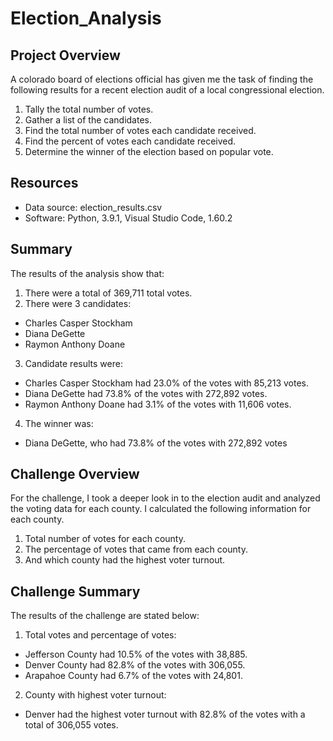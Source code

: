 # Election_Analysis

## Project Overview
A colorado board of elections official has given me the task of finding the following results for a recent election audit of a local congressional election.

1. Tally the total number of votes.
2. Gather a list of the candidates.
3. Find the total number of votes each candidate received.
4. Find the percent of votes each candidate received.
5. Determine the winner of the election based on popular vote.

## Resources
- Data source: election_results.csv
- Software: Python, 3.9.1, Visual Studio Code, 1.60.2

## Summary
The results of the analysis show that:
1. There were a total of 369,711 total votes.
2. There were 3 candidates:
  - Charles Casper Stockham
  - Diana DeGette
  - Raymon Anthony Doane
3. Candidate results were:
  - Charles Casper Stockham had 23.0% of the votes with 85,213 votes.
  - Diana DeGette had 73.8% of the votes with 272,892 votes.
  - Raymon Anthony Doane had 3.1% of the votes with 11,606 votes.
4. The winner was:
  - Diana DeGette, who had 73.8% of the votes with 272,892 votes

## Challenge Overview
For the challenge, I took a deeper look in to the election audit and analyzed the voting data for each county. I calculated the following information for each county.
1. Total number of votes for each county.
2. The percentage of votes that came from each county.
3. And which county had the highest voter turnout.

## Challenge Summary
The results of the challenge are stated below:
1. Total votes and percentage of votes:
  - Jefferson County had 10.5% of the votes with 38,885.
  - Denver County had 82.8% of the votes with 306,055.
  - Arapahoe County had 6.7% of the votes with 24,801.
2. County with highest voter turnout:
  - Denver had the highest voter turnout with 82.8% of the votes with a total of 306,055 votes.

